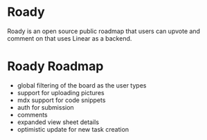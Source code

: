 # Roady

Roady is an open source public roadmap that users can upvote and comment on that uses Linear as a backend.

# Roady Roadmap

- global filtering of the board as the user types
- support for uploading pictures
- mdx support for code snippets
- auth for submission
- comments
- expanded view sheet details
- optimistic update for new task creation

